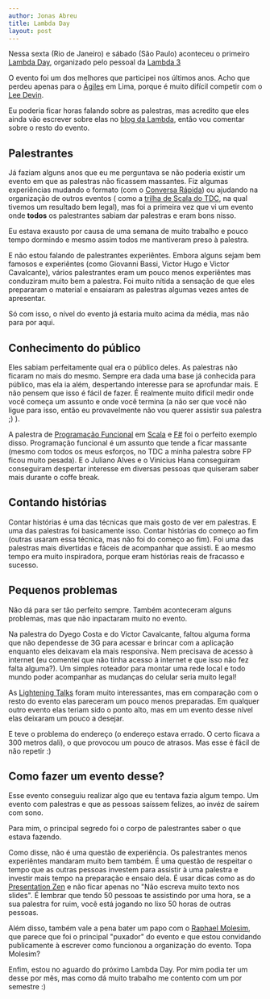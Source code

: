 ```yaml
---
author: Jonas Abreu
title: Lambda Day
layout: post
---
```


Nessa sexta (Rio de Janeiro) e sábado (São Paulo) aconteceu o primeiro [Lambda Day][10], organizado pelo pessoal da [Lambda 3][1]

O evento foi um dos melhores que participei nos últimos anos. Acho que perdeu apenas para o [Ágiles][2] em Lima, porque é 
muito difícil competir com o [Lee Devin][3]. 

Eu poderia ficar horas falando sobre as palestras, mas acredito que eles ainda vão escrever sobre elas no [blog da Lambda][4], então vou comentar sobre o resto do evento.

## Palestrantes

Já faziam alguns anos que eu me perguntava se não poderia existir um evento em que as palestras não ficassem massantes. 
Fiz algumas experiências mudando o formato (com o [Conversa Rápida][5]) ou ajudando na organização de outros eventos (
como a [trilha de Scala do TDC][6], na qual tivemos um resultado bem legal), mas foi a primeira vez que vi um evento 
onde **todos** os palestrantes sabiam dar palestras e eram bons nisso.

Eu estava exausto por causa de uma semana de muito trabalho e pouco tempo dormindo e mesmo assim todos me mantiveram preso
à palestra.

E não estou falando de palestrantes experiêntes. Embora alguns sejam bem famosos e experiêntes (como Giovanni Bassi, 
Victor Hugo e Victor Cavalcante), vários palestrantes eram um pouco menos experiêntes mas conduziram muito bem a 
palestra. Foi muito nítida a sensação de que eles prepararam o material e ensaiaram as palestras algumas vezes antes 
de apresentar. 

Só com isso, o nível do evento já estaria muito acima da média, mas não para por aqui.

## Conhecimento do público

Eles sabiam perfeitamente qual era o público deles. As palestras não ficaram no mais do mesmo. Sempre era dada uma base 
já conhecida para público, mas ela ia além, despertando interesse para se aprofundar mais. E não pensem que isso é fácil
de fazer. É realmente muito difícil medir onde você começa um assunto e onde você termina (a não ser que você não ligue 
para isso, então eu provavelmente não vou querer assistir sua palestra ;) ).

A palestra de [Programação Funcional][7] em [Scala][8] e [F#][9] foi o perfeito exemplo disso. Programação funcional é um
assunto que tende a ficar massante (mesmo com todos os meus esforços, no TDC a minha palestra sobre FP ficou muito 
pesada). E o Juliano Alves e o Vinicius Hana conseguiram conseguiram despertar interesse em diversas pessoas que quiseram 
saber mais durante o coffe break.

## Contando histórias

Contar histórias é uma das técnicas que mais gosto de ver em palestras. E uma das palestras foi basicamente isso. Contar
histórias do começo ao fim (outras usaram essa técnica, mas não foi do começo ao fim). Foi uma das palestras mais 
divertidas e fáceis de acompanhar que assisti. E ao mesmo tempo era muito inspiradora, porque eram histórias reais de
fracasso e sucesso.

## Pequenos problemas

Não dá para ser tão perfeito sempre. Também aconteceram alguns problemas, mas que não inpactaram muito no evento.

Na palestra do Dyego Costa e do Victor Cavalcante, faltou alguma forma que não dependesse de 3G para acessar e brincar
com a aplicação enquanto eles deixavam ela mais responsiva. Nem precisava de acesso à internet (eu comentei que não
tinha acesso à internet e que isso não fez falta alguma?). Um simples roteador para montar uma rede local e todo 
mundo poder acompanhar as mudanças do celular seria muito legal!

As [Lightening Talks][11] foram muito interessantes, mas em comparação com o resto do evento elas pareceram um pouco
menos preparadas. Em qualquer outro evento elas teriam sido o ponto alto, mas em um evento desse nível elas deixaram
um pouco a desejar.

E teve o problema do endereço (o endereço estava errado. O certo ficava a 300 metros dali), o que provocou um pouco 
de atrasos. Mas esse é fácil de não repetir :)

## Como fazer um evento desse?

Esse evento conseguiu realizar algo que eu tentava fazia algum tempo. Um evento com palestras e que as pessoas saíssem
felizes, ao invéz de saírem com sono. 

Para mim, o principal segredo foi o corpo de palestrantes saber o que estava fazendo.

Como disse, não é uma questão de experiência. Os palestrantes menos experiêntes mandaram muito bem também. É uma questão
de respeitar o tempo que as outras pessoas investem para assistir à uma palestra e investir mais tempo na preparação e
ensaio dela. É usar dicas como as do [Presentation Zen][12] e não ficar apenas no "Não escreva muito texto nos slides".
É lembrar que tendo 50 pessoas te assistindo por uma hora, se a sua palestra for ruim, você está jogando no lixo
50 horas de outras pessoas.

Além disso, também vale a pena bater um papo com o [Raphael Molesim][13], que parece que foi o principal "puxador"
do evento e que estou convidando publicamente à escrever como funcionou a organização do evento. Topa Molesim?

Enfim, estou no aguardo do próximo Lambda Day. Por mim podia ter um desse por mês, mas como dá muito trabalho me
contento com um por semestre :)

[1]: http://www.lambda3.com.br/
[2]: http://www.agiles.org/
[3]: http://artfulmaking.com/
[4]: http://blog.lambda3.com.br/
[5]: /2011/05/14/conversa-rapida/
[6]: http://www.thedevelopersconference.com.br/tdc/2012/saopaulo/trilha-scala#programacao
[7]: https://en.wikipedia.org/wiki/Functional_programming
[8]: http://www.scala-lang.org/
[9]: https://research.microsoft.com/en-us/projects/fsharp/
[10]: http://day.lambda3.com.br/
[11]: https://en.wikipedia.org/wiki/Lightning_talk
[12]: http://www.presentationzen.com/
[13]: https://twitter.com/raphaelmolesim
